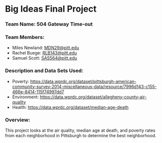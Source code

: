 # Big Ideas Final Project

### Team Name: 504 Gateway Time-out

### Team Members:
* Miles Newland: MDN29@pitt.edu
* Rachel Buege: RLB143@pitt.edu
* Samuel Scott: SAS564@pitt.edu

### Description and Data Sets Used:

* Poverty: https://data.wprdc.org/dataset/pittsburgh-american-community-survey-2014-miscellaneous-data/resource/7996d143-c155-466e-8414-115f74997dd7
* Environment: https://data.wprdc.org/dataset/allegheny-county-air-quality
* Health: https://data.wprdc.org/dataset/median-age-death

### Overview:

This project looks at the air quality, median age at death, and poverty rates from each neighborhood in Pittsburgh to determine the best neighborhood. 